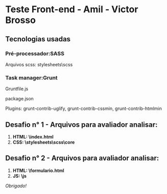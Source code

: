 # Teste Front-end - Amil - Victor Brosso

## Tecnologias usadas


### Pré-processador:SASS
Arquivos scss: stylesheets\scss


### Task manager:Grunt
Gruntfile.js

package.json

Plugins: grunt-contrib-uglify, grunt-contrib-cssmin, grunt-contrib-htmlmin


## Desafio n° 1 - Arquivos para avaliador analisar:
1. **HTML: \index.html**
2. **CSS: \stylesheets\scss\core**


## Desafio n° 2 - Arquivos para avaliador analisar:
1. **HTML: \formulario.html**
2. **JS: \js**


*Obrigado!*
